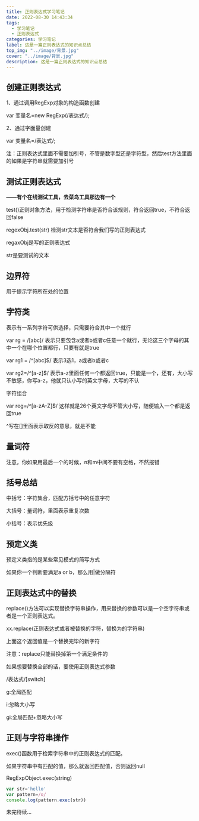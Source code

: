 ```yaml
---
title: 正则表达式学习笔记
date: 2022-08-30 14:43:34
tags: 
  - 学习笔记
  - 正则表达式
categories: 学习笔记
label: 这是一篇正则表达式的知识点总结
top_img: "../image/背景.jpg"
cover: "../image/背景.jpg"
description: 这是一篇正则表达式的知识点总结
---
```


## 创建正则表达式

1、通过调用RegExp对象的构造函数创建

var 变量名=new RegExp(/表达式/);

2、通过字面量创建

var 变量名=/表达式/;

注：正则表达式里面不需要加引号，不管是数字型还是字符型，然后test方法里面的如果是字符串就需要加引号

## 测试正则表达式

**——有个在线测试工具，去菜鸟工具那边有一个**

test()正则对象方法，用于检测字符串是否符合该规则，符合返回true，不符合返回false

regexObj.test(str)   检测str文本是否符合我们写的正则表达式

regaxObj是写的正则表达式

str是要测试的文本

## 边界符

用于提示字符所在处的位置


## 字符类

表示有一系列字符可供选择，只需要符合其中一个就行

var rg = /[abc]/   表示只要包含a或者b或者c任意一个就行，无论这三个字母的其中一个在哪个位置都行，只要有就是true

var rg1 = /^[abc]$/ 表示3选1，a或者b或者c

var rg2=/^[a-z]$/ 表示a-z里面任何一个都返回true，只能是一个，还有，大小写不敏感，你写a-z，他就只认小写的英文字母，大写的不认

字符组合

var reg=/^[a-zA-Z]$/  这样就是26个英文字母不管大小写，随便输入一个都是返回true

^写在[]里面表示取反的意思，就是不能

## 量词符



注意，你如果用最后一个的时候，n和m中间不要有空格，不然报错

## 括号总结

中括号：字符集合，匹配方括号中的任意字符

大括号：量词符，里面表示重复次数

小括号：表示优先级

## 预定义类

预定义类指的是某些常见模式的简写方式


如果你一个判断要满足a or b，那么用|做分隔符

## 正则表达式中的替换

replace()方法可以实现替换字符串操作，用来替换的参数可以是一个空字符串或者是一个正则表达式。

xx.replace(正则表达式或者被替换的字符，替换为的字符串)

上面这个返回值是一个替换完毕的新字符

注意：replace只能替换掉第一个满足条件的

如果想要替换全部的话，要使用正则表达式参数

/表达式/[switch]

g:全局匹配

i:忽略大小写

gi:全局匹配+忽略大小写

## 正则与字符串操作

exec()函数用于检索字符串中的正则表达式的匹配。

如果字符串中有匹配的值，那么就返回匹配值，否则返回null

RegExpObject.exec(string)

```js
var str='hello'
var pattern=/o/
console.log(pattern.exec(str))
```
未完待续...